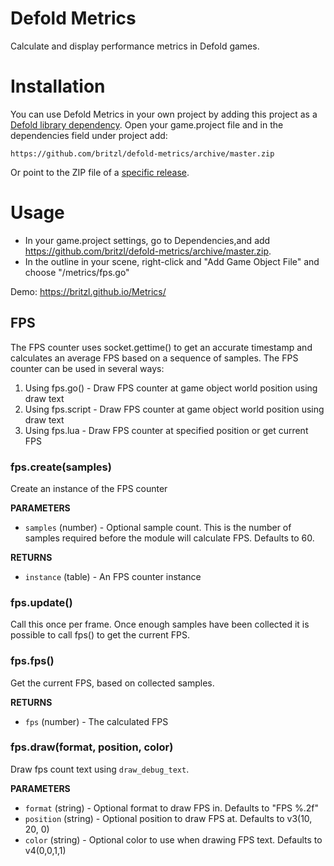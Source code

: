 # Defold Metrics
Calculate and display performance metrics in Defold games.


# Installation
You can use Defold Metrics in your own project by adding this project as a [Defold library dependency](http://www.defold.com/manuals/libraries/). Open your game.project file and in the dependencies field under project add:

	https://github.com/britzl/defold-metrics/archive/master.zip

Or point to the ZIP file of a [specific release](https://github.com/britzl/defold-metrics/releases).


# Usage
* In your game.project settings, go to Dependencies,and add https://github.com/britzl/defold-metrics/archive/master.zip.
* In the outline in your scene, right-click and "Add Game Object File" and choose "/metrics/fps.go"

Demo: https://britzl.github.io/Metrics/


## FPS
The FPS counter uses socket.gettime() to get an accurate timestamp and calculates an average FPS based on a sequence of samples. The FPS counter can be used in several ways:

1. Using fps.go() - Draw FPS counter at game object world position using draw text
2. Using fps.script - Draw FPS counter at game object world position using draw text
3. Using fps.lua - Draw FPS counter at specified position or get current FPS


### fps.create(samples)
Create an instance of the FPS counter

**PARAMETERS**
* `samples` (number) - Optional sample count. This is the number of samples required before the module will calculate FPS. Defaults to 60.

**RETURNS**
* `instance` (table) - An FPS counter instance


### fps.update()
Call this once per frame. Once enough samples have been collected it is possible to call fps() to get the current FPS.


### fps.fps()
Get the current FPS, based on collected samples.

**RETURNS**
* `fps` (number) - The calculated FPS


### fps.draw(format, position, color)
Draw fps count text using `draw_debug_text`.

**PARAMETERS**
* `format` (string) - Optional format to draw FPS in. Defaults to "FPS %.2f"
* `position` (string) - Optional position to draw FPS at. Defaults to v3(10, 20, 0)
* `color` (string) - Optional color to use when drawing FPS text. Defaults to v4(0,0,1,1)

